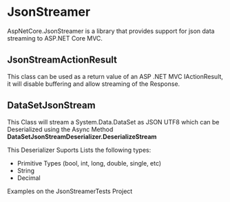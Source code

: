 # JsonStreamer
AspNetCore.JsonStreamer is a library that provides support for json data streaming to ASP.NET Core MVC.

## JsonStreamActionResult
This class can be used as a return value of an ASP .NET MVC IActionResult, it will disable buffering and allow streaming of the Response.

## DataSetJsonStream
This Class will stream a System.Data.DataSet as JSON UTF8 which can be Deserialized using the Async Method **DataSetJsonStreamDeserializer.DeserializeStream**

This Deserializer Suports Lists the following types:
- Primitive Types (bool, int, long, double, single, etc)
- String
- Decimal

Examples on the JsonStreamerTests Project
